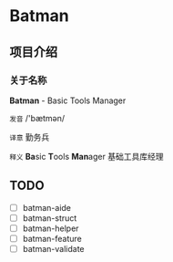 # Batman

## 项目介绍

### 关于名称

**Batman** - Basic Tools Manager

`发音` /'bætmən/

`译意` 勤务兵

`释义` **Ba**sic **T**ools **Man**ager 基础工具库经理

## TODO

- [ ] batman-aide
- [ ] batman-struct
- [ ] batman-helper
- [ ] batman-feature
- [ ] batman-validate
